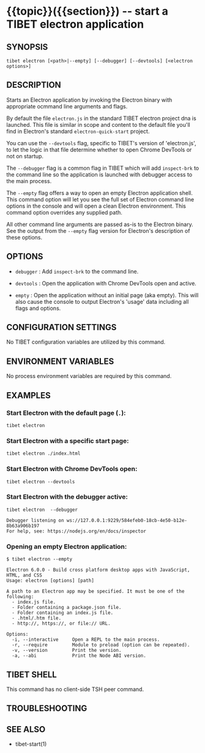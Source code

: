 {{topic}}({{section}}) -- start a TIBET electron application
=============================================

## SYNOPSIS

`tibet electron [<path>|--empty] [--debugger] [--devtools]
    [<electron options>]`

## DESCRIPTION

Starts an Electron application by invoking the Electron binary with appropriate
ocmmand line arguments and flags.

By default the file `electron.js` in the standard TIBET electron project dna is
launched. This file is similar in scope and content to the default file you'll
find in Electron's standard `electron-quick-start` project.

You can use the `--devtools` flag, specific to TIBET's version of 'electron.js',
to let the logic in that file determine whether to open Chrome DevTools or not
on startup.

The `--debugger` flag is a common flag in TIBET which will add `inspect-brk` to
the command line so the application is launched with debugger access to the main
process.

The `--empty` flag offers a way to open an empty Electron application shell.
This command option will let you see the full set of Electron command line
options in the console and will open a clean Electron environment. This command
option overrides any supplied path.

All other command line arguments are passed as-is to the Electron binary. See
the output from the `--empty` flag version for Electron's description of these
options.

## OPTIONS

  * `debugger` :
    Add `inspect-brk` to the command line.

  * `devtools` :
    Open the application with Chrome DevTools open and active.

  * `empty` :
    Open the application without an initial page (aka empty). This will also
cause the console to output Electron's 'usage' data including all flags and
options.

## CONFIGURATION SETTINGS

No TIBET configuration variables are utilized by this command.

## ENVIRONMENT VARIABLES

No process environment variables are required by this command.

## EXAMPLES

### Start Electron with the default page (`.`):

    tibet electron

### Start Electron with a specific start page:

    tibet electron ./index.html

### Start Electron with Chrome DevTools open:

    tibet electron --devtools

### Start Electron with the debugger active:

    tibet electron  --debugger

    Debugger listening on ws://127.0.0.1:9229/584efeb0-18cb-4e50-b12e-8b63a906b197
    For help, see: https://nodejs.org/en/docs/inspector

### Opening an empty Electron application:

    $ tibet electron --empty

    Electron 6.0.0 - Build cross platform desktop apps with JavaScript, HTML, and CSS
    Usage: electron [options] [path]

    A path to an Electron app may be specified. It must be one of the following:
      - index.js file.
      - Folder containing a package.json file.
      - Folder containing an index.js file.
      - .html/.htm file.
      - http://, https://, or file:// URL.

    Options:
      -i, --interactive     Open a REPL to the main process.
      -r, --require         Module to preload (option can be repeated).
      -v, --version         Print the version.
      -a, --abi             Print the Node ABI version.

## TIBET SHELL

This command has no client-side TSH peer command.

## TROUBLESHOOTING


## SEE ALSO

  * tibet-start(1)
